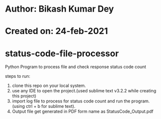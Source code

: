 # Author: Bikash Kumar Dey
# Created on: 24-feb-2021
# status-code-file-processor
Python Program to process file and check response status code count

steps to run:
1. clone this repo on your local system.
2. use any IDE to open the project.(used sublime text v3.2.2 while creating this project)
3. import log file to process for status code count and run the program.(using ctrl + b for sublime text).
4. Output file get generated in PDF form name as StatusCode_Output.pdf
